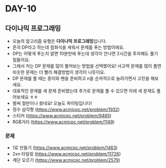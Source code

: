 # DAY-10

## 다이나믹 프로그래밍

- 오늘의 알고리즘 유형은 **다이나믹 프로그래밍**입니다.
- 흔히 DP라고 하는데 점화식을 세워서 문제를 푸는 방법이에요.
- DP는 어떻게 푸는지 알면 10분만에 푸는데 생각이 안나면 2시간을 투자해도 풀기 힘들어요.
- 그래서 저는 DP 문제를 많이 풀어보는 방법을 선택했어요! 사고력 문제를 많이 풀면 비슷한 문제는 더 빨리 해결방법이 생각이 나듯이요.
- DP 문제를 풀 때는 종이와 펜을 준비하고 n을 순차적으로 늘려가면서 고민을 해보세요.
- 대표적인 문제를 세 문제 준비했는데 추가로 문제를 풀 수 있으면 아래 세 문제도 풀어보세요 ㅎㅎ
- 벌써 절반이나 왔네요! 오늘도 파이팅입니다!
- 정수 삼각형 (https://www.acmicpc.net/problem/1932)
- 스티커 (https://www.acmicpc.net/problem/9465)
- RGB거리 (https://www.acmicpc.net/problem/1149)

### 문제

- 1로 만들기 (https://www.acmicpc.net/problem/1463)
- 2xn 타일링 (https://www.acmicpc.net/problem/11726)
- 계단 오르기 (https://www.acmicpc.net/problem/2579)
